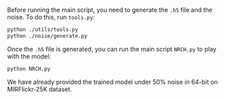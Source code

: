 Before running the main script, you need to generate the `.h5` file and the noise. To do this, run `tools.py`:
```bash
python ./utils/tools.py
python ./noise/generate.py
```

Once the `.h5` file is generated, you can run the main script `NRCH.py` to play with the model:
```bash
python NRCH.py
```

We have already provided the trained model under 50% noise in 64-bit on MIRFlickr-25K dataset.
